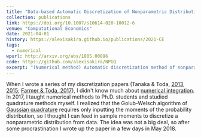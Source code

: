 ```yaml
---
title: "Data-based Automatic Discretization of Nonparametric Distributions"
collection: publications
link: https://doi.org/10.1007/s10614-020-10012-6
venue: "Computational Economics"
date: 2021-04-01
history: https://alexisakira.github.io/publications/2021-CE
tags:
  - numerical
wpurl: http://arxiv.org/abs/1805.00896
code: https://github.com/alexisakira/NPGQ
excerpt: "(Numerical method) Automatic discretization method of nonparametric distributions using Gaussian quadrature."
---
```


When I wrote a series of my discretization papers (Tanaka & Toda, [2013](https://doi.org/10.1016/j.econlet.2012.12.020), [2015](https://doi.org/10.1137/140971269); [Farmer & Toda, 2017](https://doi.org/10.3982/QE737)), I didn't know much about [numerical integration](https://en.wikipedia.org/wiki/Numerical_integration). In 2017, I taught numerical methods to Ph.D. students and studied quadrature methods myself. I realized that the Golub-Welsch algorithm of [Gaussian quadrature](https://en.wikipedia.org/wiki/Gaussian_quadrature) requires only inputting the moments of the probability distribution, so I thought I can feed in sample moments to discretize a nonparametric distribution from data. The idea was not a big deal, so after some procrastination I wrote up the paper in a few days in May 2018.